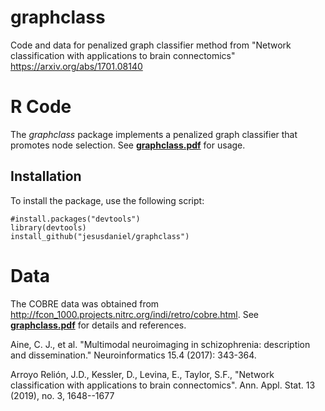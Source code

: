 # graphclass

Code and data for penalized graph classifier method from "Network classification with applications to brain connectomics" https://arxiv.org/abs/1701.08140


# R Code

The *graphclass* package implements a penalized graph classifier that promotes node selection. See [**graphclass.pdf**](https://github.com/jesusdaniel/graphclass/blob/master/graphclass.pdf) for usage.

## Installation
To install the package, use the following script:

```
#install.packages("devtools")
library(devtools)
install_github("jesusdaniel/graphclass")
```

# Data

The COBRE data was obtained from http://fcon_1000.projects.nitrc.org/indi/retro/cobre.html. See [**graphclass.pdf**](https://github.com/jesusdaniel/graphclass/blob/master/graphclass.pdf) for details and references.

Aine, C. J., et al. "Multimodal neuroimaging in schizophrenia: description and dissemination." Neuroinformatics 15.4 (2017): 343-364.

Arroyo Relión, J.D., Kessler, D., Levina, E., Taylor, S.F., "Network classification with applications to brain connectomics". Ann. Appl. Stat. 13 (2019), no. 3, 1648--1677

